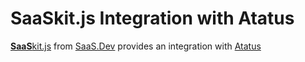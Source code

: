
# **SaaS**kit.js Integration with Atatus

[**SaaS**kit.js](https://saaskit.js.org) from [SaaS.Dev](https://saas.dev) provides an integration with [Atatus](https://saaskit.js.org/integrations/atatus)
